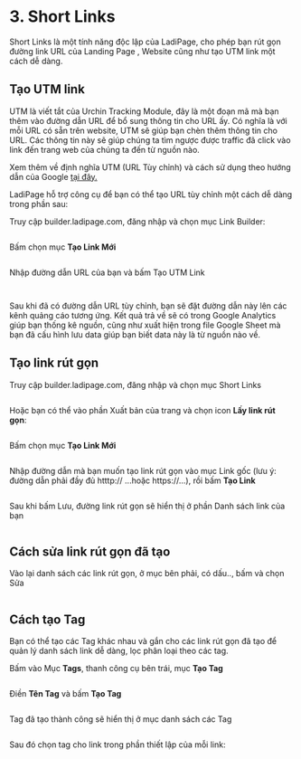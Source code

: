 # 3. Short Links

Short Links là một tính năng độc lập của LadiPage, cho phép bạn rút gọn đường link URL của Landing Page , Website cũng như tạo UTM link một cách dễ dàng.

## Tạo UTM link

UTM là viết tắt của Urchin Tracking Module, đây là một đoạn mã mà bạn thêm vào đường dẫn URL để bổ sung thông tin cho URL ấy. Có nghĩa là với mỗi URL có sẵn trên website, UTM sẽ giúp bạn chèn thêm thông tin cho URL. Các thông tin này sẽ giúp chúng ta tìm ngược được traffic đã click vào link đến trang web của chúng ta đến từ nguồn nào.

Xem thêm về định nghĩa UTM (URL Tùy chỉnh) và cách sử dụng theo hướng dẫn của Google [tại đây.](https://support.google.com/analytics/answer/1033863)

LadiPage hỗ trợ công cụ để bạn có thể tạo URL tùy chỉnh một cách dễ dàng trong phần sau:

Truy cập builder.ladipage.com, đăng nhập và chọn mục Link Builder:

<figure><img src="../../.gitbook/assets/image (38).png" alt=""><figcaption></figcaption></figure>

Bấm chọn mục **Tạo Link Mới**&#x20;

<figure><img src="../../.gitbook/assets/image (40).png" alt=""><figcaption></figcaption></figure>

Nhập đường dẫn URL của bạn và bấm Tạo UTM Link&#x20;

<figure><img src="../../.gitbook/assets/image (39).png" alt=""><figcaption></figcaption></figure>

<figure><img src="../../.gitbook/assets/image (41).png" alt=""><figcaption></figcaption></figure>

Sau khi đã có đường dẫn URL tùy chỉnh, bạn sẽ đặt đường dẫn này lên các kênh quảng cáo tương ứng. Kết quả trả về sẽ có trong Google Analytics giúp bạn thống kê nguồn, cũng như xuất hiện trong file Google Sheet mà bạn đã cấu hình lưu data giúp bạn biết data này là từ nguồn nào về.

## Tạo link rút gọn

Truy cập builder.ladipage.com, đăng nhập và chọn mục Short Links

<figure><img src="../../.gitbook/assets/image (42).png" alt=""><figcaption></figcaption></figure>

Hoặc bạn có thể vào phần Xuất bản của trang và chọn icon **Lấy link rút gọn**:

<figure><img src="../../.gitbook/assets/image (43).png" alt=""><figcaption></figcaption></figure>

Bấm chọn mục **Tạo Link Mới**&#x20;

<figure><img src="../../.gitbook/assets/image (44).png" alt=""><figcaption></figcaption></figure>

Nhập đường dẫn mà bạn muốn tạo link rút gọn vào mục Link gốc (lưu ý: đường dẫn phải đầy đủ htttp:// ...hoặc https://...), rồi bấm **Tạo Link**

<figure><img src="../../.gitbook/assets/image (45).png" alt=""><figcaption></figcaption></figure>

Sau khi bấm Lưu, đường link rút gọn sẽ hiển thị ở phần Danh sách link của bạn&#x20;

<figure><img src="../../.gitbook/assets/image (46).png" alt=""><figcaption></figcaption></figure>

## Cách sửa link rút gọn đã tạo&#x20;

Vào lại danh sách các link rút gọn, ở mục bên phải, có dấu.., bấm và chọn Sửa

<figure><img src="../../.gitbook/assets/image (47).png" alt=""><figcaption></figcaption></figure>

## Cách tạo Tag

Bạn có thể tạo các Tag khác nhau và gắn cho các link rút gọn đã tạo để quản lý danh sách link dễ dàng, lọc phân loại theo các tag.

Bấm vào Mục **Tags**, thanh công cụ bên trái, mục **Tạo Tag**

<figure><img src="../../.gitbook/assets/image (48).png" alt=""><figcaption></figcaption></figure>

Điền **Tên Tag** và bấm **Tạo Tag**

<figure><img src="../../.gitbook/assets/image (49).png" alt=""><figcaption></figcaption></figure>

Tag đã tạo thành công sẽ hiển thị ở mục danh sách các Tag

<figure><img src="../../.gitbook/assets/image (50).png" alt=""><figcaption></figcaption></figure>

Sau đó chọn tag cho link trong phần thiết lập của mỗi link:

<figure><img src="../../.gitbook/assets/image (51).png" alt=""><figcaption></figcaption></figure>









